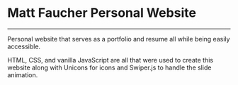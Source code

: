 # Matt Faucher Personal Website

---

Personal website that serves as a portfolio and resume all while being easily accessible.

HTML, CSS, and vanilla JavaScript are all that were used to create this website along with Unicons for icons and Swiper.js to handle the slide animation.